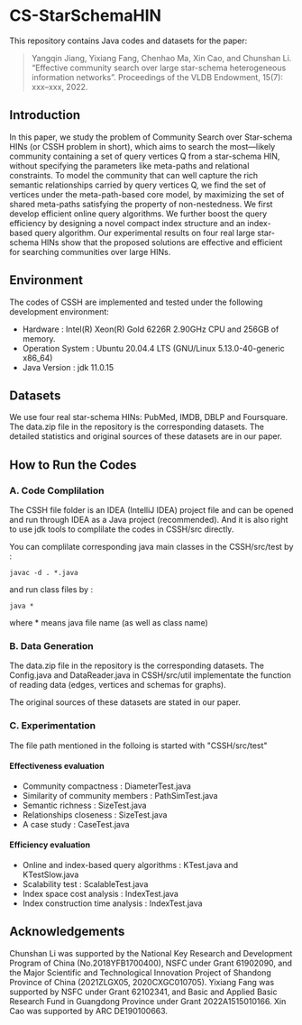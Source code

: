 # CS-StarSchemaHIN

This repository contains Java codes and datasets for the paper:

> Yangqin Jiang, Yixiang Fang, Chenhao Ma, Xin Cao, and Chunshan Li. “Effective community search over large star-schema heterogeneous information networks”. Proceedings of the VLDB Endowment, 15(7): xxx–xxx, 2022.

## Introduction

In this paper, we study the problem of Community Search over Star-schema HINs (or CSSH problem in short), which aims to search the most—likely community containing a set of query vertices Q from a star-schema HIN, without specifying the parameters like meta-paths and relational constraints. To model the community that can well capture the rich semantic relationships carried by query vertices Q, we find the set of vertices under the meta-path-based core model, by maximizing the set of shared meta-paths satisfying the property of non-nestedness. We first develop efficient online query algorithms. We further boost the query efficiency by designing a novel compact index structure and an index-based query algorithm. Our experimental results on four real large star-schema HINs show that the proposed solutions are effective and efficient for searching communities over large HINs.

## Environment

The codes of CSSH are implemented and tested under the following development environment:

- Hardware : Intel(R) Xeon(R) Gold 6226R 2.90GHz CPU and 256GB of memory.
- Operation System : Ubuntu 20.04.4 LTS (GNU/Linux 5.13.0-40-generic x86_64)
- Java Version : jdk 11.0.15

## Datasets

We use four real star-schema HINs: PubMed, IMDB, DBLP and Foursquare. The data.zip file in the repository is the corresponding datasets. The detailed statistics and original sources of these datasets are in our paper.

## How to Run the Codes

### A. Code Complilation

The CSSH file folder is an IDEA (IntelliJ IDEA) project file and can be opened and run through IDEA as a Java project (recommended). And it is also right to use jdk tools to complilate the codes in CSSH/src directly.

You can complilate corresponding java main classes in the CSSH/src/test by : 

`javac -d . *.java`

and run class files by :

`java *`

where * means java file name (as well as class name)

### B. Data Generation

The data.zip file in the repository is the corresponding datasets. The Config.java and DataReader.java in CSSH/src/util implementate the function of reading data (edges, vertices and schemas for graphs). 

The original sources of these datasets are stated in our paper.

### C. Experimentation

The file path mentioned in the folloing is started with "CSSH/src/test"

#### Effectiveness evaluation

- Community compactness : DiameterTest.java
- Similarity of community members : PathSimTest.java
- Semantic richness : SizeTest.java
- Relationships closeness : SizeTest.java
- A case study : CaseTest.java

#### Efficiency evaluation

- Online and index-based query algorithms : KTest.java and KTestSlow.java
- Scalability test : ScalableTest.java
- Index space cost analysis : IndexTest.java
- Index construction time analysis : IndexTest.java

## Acknowledgements

Chunshan Li was supported by the National Key Research and Development Program of China (No.2018YFB1700400), NSFC under Grant 61902090, and the Major Scientific and Technological
Innovation Project of Shandong Province of China (2021ZLGX05, 2020CXGC010705). Yixiang Fang was supported by NSFC under Grant 62102341, and Basic and Applied Basic Research Fund in Guangdong Province under Grant 2022A1515010166. Xin Cao was supported by ARC DE190100663.
